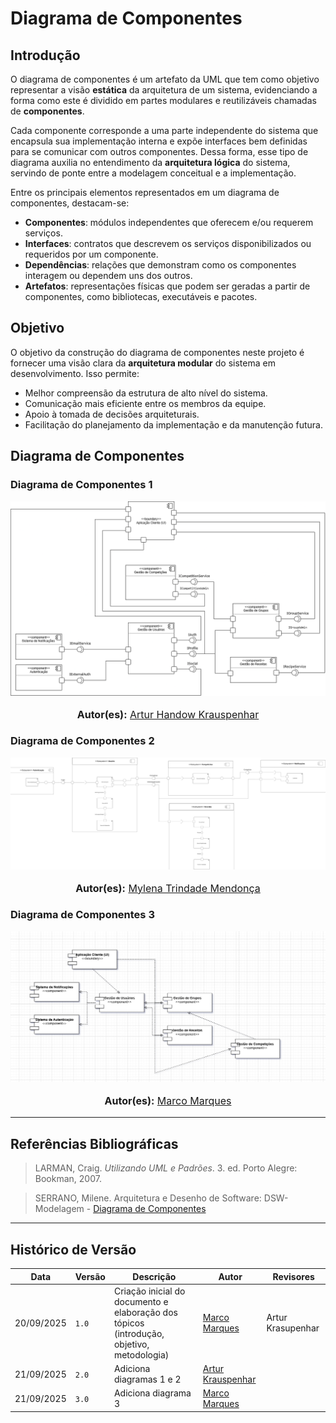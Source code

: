 # Diagrama de Componentes

## Introdução

O diagrama de componentes é um artefato da UML que tem como objetivo representar a visão **estática** da arquitetura de um sistema, evidenciando a forma como este é dividido em partes modulares e reutilizáveis chamadas de **componentes**.  

Cada componente corresponde a uma parte independente do sistema que encapsula sua implementação interna e expõe interfaces bem definidas para se comunicar com outros componentes. Dessa forma, esse tipo de diagrama auxilia no entendimento da **arquitetura lógica** do sistema, servindo de ponte entre a modelagem conceitual e a implementação.  

Entre os principais elementos representados em um diagrama de componentes, destacam-se:

- **Componentes**: módulos independentes que oferecem e/ou requerem serviços.
- **Interfaces**: contratos que descrevem os serviços disponibilizados ou requeridos por um componente.
- **Dependências**: relações que demonstram como os componentes interagem ou dependem uns dos outros.
- **Artefatos**: representações físicas que podem ser geradas a partir de componentes, como bibliotecas, executáveis e pacotes.

## Objetivo

O objetivo da construção do diagrama de componentes neste projeto é fornecer uma visão clara da **arquitetura modular** do sistema em desenvolvimento. Isso permite:

- Melhor compreensão da estrutura de alto nível do sistema.
- Comunicação mais eficiente entre os membros da equipe.
- Apoio à tomada de decisões arquiteturais.
- Facilitação do planejamento da implementação e da manutenção futura.

## Diagrama de Componentes

### Diagrama de Componentes 1
 
![Diagrama de Componentes 1](../../assets/DiagramaComponentes/DiagramaComponenteArtur.png)
<font size="3">
<p style="text-align: center">
<b>Autor(es):</b> 
<a href="https://github.com/Arturhk05" target="_blank">Artur Handow Krauspenhar</a> 
</p>
</font>

### Diagrama de Componentes 2
 
![Diagrama de Componentes 2](../../assets/DiagramaComponentes/DiagramaComponenteMylena.png)
<font size="3">
<p style="text-align: center">
<b>Autor(es):</b> 
<a href="https://github.com/MylenaTrindade" target="_blank">Mylena Trindade Mendonça</a>
</p>
</font>

### Diagrama de Componentes 3
 
![Diagrama de Componentes 3](../../assets/DiagramaComponentes/Diagrama_Componentes_Marco.png)
<font size="3">
<p style="text-align: center">
<b>Autor(es):</b> 
<a href="https://github.com/marcomarquesdc" target="_blank">Marco Marques</a>
</p>
</font>

---


## Referências Bibliográficas

> LARMAN, Craig. *Utilizando UML e Padrões*. 3. ed. Porto Alegre: Bookman, 2007.  

> SERRANO, Milene. Arquitetura e Desenho de Software: DSW-Modelagem - [Diagrama de Componentes](https://unbbr-my.sharepoint.com/personal/mileneserrano_unb_br/_layouts/15/stream.aspx?id=%2Fpersonal%2Fmileneserrano_unb_br%2FDocuments%2FArqDSW%20-%20VídeosOriginais%2F05h%20-%20VideoAula%20-%20DSW-Modelagem%20-%20Componentes%2Emp4&ga=1&referrer=StreamWebApp%2EWeb&referrerScenario=AddressBarCopied%2Eview%2Ee8e10b5a-4593-4a98-b10a-0570d88854dc)

---

## Histórico de Versão
| Data       | Versão | Descrição                                                                 | Autor                                                                                 | Revisores |
| ---------- | ------ | ------------------------------------------------------------------------- | ------------------------------------------------------------------------------------- | --------- |
| 20/09/2025 | `1.0`  | Criação inicial do documento e elaboração dos tópicos (introdução, objetivo, metodologia) | [Marco Marques](https://github.com/marcomarquesdc) |  Artur Krasupenhar  |
| 21/09/2025 | `2.0`  | Adiciona diagramas 1 e 2 | [Artur Krauspenhar](https://github.com/Arturhk05) |           |
| 21/09/2025 | `3.0`  | Adiciona diagrama 3      | [Marco Marques](https://github.com/marcomarquesdc)|           |
